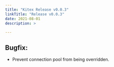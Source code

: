 ```yaml
---
title: "Kitex Release v0.0.3"
linkTitle: "Release v0.0.3"
date: 2021-08-01
description: >
  
---
```


## Bugfix:

- Prevent connection pool from being overridden.